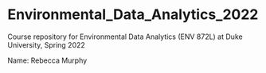 # Environmental_Data_Analytics_2022

Course repository for Environmental Data Analytics (ENV 872L) at Duke University, Spring 2022

Name: Rebecca Murphy